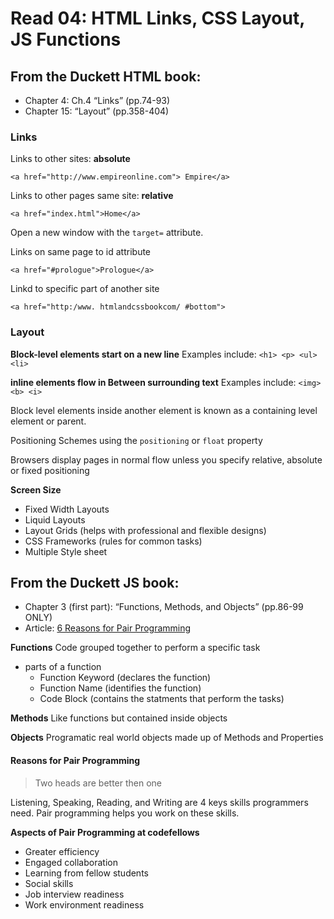 # Read 04: HTML Links, CSS Layout, JS Functions

## From the Duckett HTML book:

- Chapter 4: Ch.4 “Links” (pp.74-93)
- Chapter 15: “Layout” (pp.358-404)

### Links

Links to other sites: **absolute**
```
<a href="http://www.empireonline.com"> Empire</a>
```
Links to other pages same site: **relative**
```
<a href="index.html">Home</a>
```

Open a new window with the `target=` attribute.

Links on same page to id attribute
```
<a href="#prologue">Prologue</a>
```
Linkd to  specific part of another site
```
<a href="http:/www. htmlandcssbookcom/ #bottom">
```

### Layout

**Block-level elements start on a new line**
Examples include: `<h1> <p> <ul> <li>`

**inline elements flow in Between surrounding text**
Examples include: `<img> <b> <i>`

Block level elements inside another element is known as a containing level element or parent.

Positioning Schemes using the `positioning` or `float` property

Browsers display pages in normal flow unless you specify relative, absolute or fixed positioning

**Screen Size**
+ Fixed Width Layouts
+ Liquid Layouts
+ Layout Grids (helps with professional and flexible designs)
+ CSS Frameworks (rules for common tasks)
+ Multiple Style sheet 

## From the Duckett JS book:

- Chapter 3 (first part): “Functions, Methods, and Objects” (pp.86-99 ONLY)
- Article: [6 Reasons for Pair Programming](https://www.codefellows.org/blog/6-reasons-for-pair-programming/)

**Functions**
Code grouped together to perform a specific task
+ parts of a function
    + Function Keyword (declares the function)
    + Function Name (identifies the function)
    + Code Block (contains the statments that perform the tasks)

**Methods**
Like functions but contained inside objects

**Objects**
Programatic real world objects made up of Methods and Properties


#### Reasons for Pair Programming
> Two heads are better then one

Listening, Speaking, Reading, and Writing are 4 keys skills programmers need.  Pair programming helps you work on these skills.

**Aspects of Pair Programming at codefellows**
- Greater efficiency
- Engaged collaboration
- Learning from fellow students
- Social skills
- Job interview readiness
- Work environment readiness



